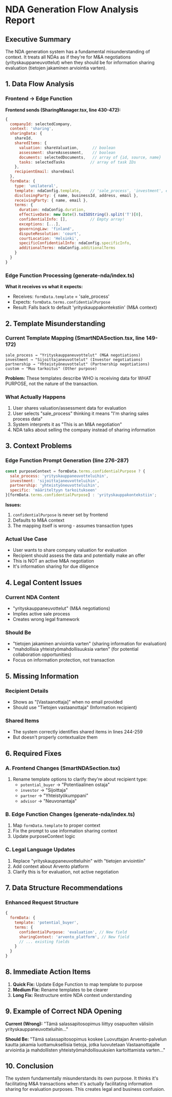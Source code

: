 # NDA Generation Flow Analysis Report

## Executive Summary

The NDA generation system has a fundamental misunderstanding of context. It treats all NDAs as if they're for M&A negotiations (yrityskauppaneuvottelut) when they should be for information sharing evaluation (tietojen jakaminen arviointia varten).

## 1. Data Flow Analysis

### Frontend → Edge Function

**Frontend sends (SharingManager.tsx, line 430-472):**
```javascript
{
  companyId: selectedCompany,
  context: 'sharing',
  sharingData: {
    shareId,
    sharedItems: {
      valuation: shareValuation,      // boolean
      assessment: shareAssessment,    // boolean
      documents: selectedDocuments,   // array of {id, source, name}
      tasks: selectedTasks           // array of task IDs
    },
    recipientEmail: shareEmail
  },
  formData: {
    type: 'unilateral',
    template: ndaConfig.template,    // 'sale_process', 'investment', etc.
    disclosingParty: { name, businessId, address, email },
    receivingParty: { name, email },
    terms: {
      duration: ndaConfig.duration,
      effectiveDate: new Date().toISOString().split('T')[0],
      confidentialInfo: [],          // Empty array!
      exceptions: [...],
      governingLaw: 'finland',
      disputeResolution: 'court',
      courtLocation: 'Helsinki',
      specificConfidentialInfo: ndaConfig.specificInfo,
      additionalTerms: ndaConfig.additionalTerms
    }
  }
}
```

### Edge Function Processing (generate-nda/index.ts)

**What it receives vs what it expects:**
- Receives: `formData.template` = 'sale_process'
- Expects: `formData.terms.confidentialPurpose`
- Result: Falls back to default 'yrityskauppakontekstiin' (M&A context)

## 2. Template Misunderstanding

### Current Template Mapping (SmartNDASection.tsx, line 149-172)
```
sale_process → "Yrityskauppaneuvottelut" (M&A negotiations)
investment → "Sijoittajaneuvottelut" (Investor negotiations)  
partnership → "Yhteistyöneuvottelut" (Partnership negotiations)
custom → "Muu tarkoitus" (Other purpose)
```

**Problem:** These templates describe WHO is receiving data for WHAT PURPOSE, not the nature of the transaction.

### What Actually Happens
1. User shares valuation/assessment data for evaluation
2. User selects "sale_process" thinking it means "I'm sharing sales process data"
3. System interprets it as "This is an M&A negotiation"
4. NDA talks about selling the company instead of sharing information

## 3. Context Problems

### Edge Function Prompt Generation (line 276-287)
```javascript
const purposeContext = formData.terms.confidentialPurpose ? {
  sale_process: 'yrityskauppaneuvotteluihin',
  investment: 'sijoittajaneuvotteluihin', 
  partnership: 'yhteistyöneuvotteluihin',
  specific: 'määriteltyyn tarkoitukseen'
}[formData.terms.confidentialPurpose] : 'yrityskauppakontekstiin';
```

**Issues:**
1. `confidentialPurpose` is never set by frontend
2. Defaults to M&A context
3. The mapping itself is wrong - assumes transaction types

### Actual Use Case
- User wants to share company valuation for evaluation
- Recipient should assess the data and potentially make an offer
- This is NOT an active M&A negotiation
- It's information sharing for due diligence

## 4. Legal Content Issues

### Current NDA Content
- "yrityskauppaneuvottelut" (M&A negotiations)
- Implies active sale process
- Creates wrong legal framework

### Should Be
- "tietojen jakaminen arviointia varten" (sharing information for evaluation)
- "mahdollisia yhteistyömahdollisuuksia varten" (for potential collaboration opportunities)
- Focus on information protection, not transaction

## 5. Missing Information

### Recipient Details
- Shows as "[Vastaanottaja]" when no email provided
- Should use "Tietojen vastaanottaja" (Information recipient)

### Shared Items
- The system correctly identifies shared items in lines 244-259
- But doesn't properly contextualize them

## 6. Required Fixes

### A. Frontend Changes (SmartNDASection.tsx)
1. Rename template options to clarify they're about recipient type:
   - `potential_buyer` → "Potentiaalinen ostaja"
   - `investor` → "Sijoittaja"  
   - `partner` → "Yhteistyökumppani"
   - `advisor` → "Neuvonantaja"

### B. Edge Function Changes (generate-nda/index.ts)
1. Map `formData.template` to proper context
2. Fix the prompt to use information sharing context
3. Update purposeContext logic

### C. Legal Language Updates
1. Replace "yrityskauppaneuvotteluihin" with "tietojen arviointiin"
2. Add context about Arvento platform
3. Clarify this is for evaluation, not active negotiation

## 7. Data Structure Recommendations

### Enhanced Request Structure
```javascript
{
  formData: {
    template: 'potential_buyer',
    terms: {
      confidentialPurpose: 'evaluation', // New field
      sharingContext: 'arvento_platform', // New field
      // ... existing fields
    }
  }
}
```

## 8. Immediate Action Items

1. **Quick Fix:** Update Edge Function to map template to purpose
2. **Medium Fix:** Rename templates to be clearer
3. **Long Fix:** Restructure entire NDA context understanding

## 9. Example of Correct NDA Opening

**Current (Wrong):**
"Tämä salassapitosopimus liittyy osapuolten välisiin yrityskauppaneuvotteluihin..."

**Should Be:**
"Tämä salassapitosopimus koskee Luovuttajan Arvento-palvelun kautta jakamia luottamuksellisia tietoja, jotka luovutetaan Vastaanottajalle arviointia ja mahdollisten yhteistyömahdollisuuksien kartoittamista varten..."

## 10. Conclusion

The system fundamentally misunderstands its own purpose. It thinks it's facilitating M&A transactions when it's actually facilitating information sharing for evaluation purposes. This creates legal and business confusion.